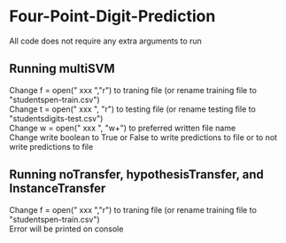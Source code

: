 # Four-Point-Digit-Prediction

All code does not require any extra arguments to run
## Running multiSVM <br/>
Change f = open(" xxx ","r") to traning file (or rename training file to "studentspen-train.csv") <br/>
Change t = open(" xxx ", "r") to testing file (or rename testing file to "studentsdigits-test.csv") <br/>
Change w = open(" xxx ", "w+") to preferred written file name <br/>
Change write boolean to True or False to write predictions to file or to not write predictions to file <br/>

## Running noTransfer, hypothesisTransfer, and InstanceTransfer
Change f = open(" xxx ","r") to traning file (or rename training file to "studentspen-train.csv") <br/>
Error will be printed on console


 
